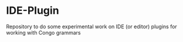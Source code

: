 # IDE-Plugin
Repository to do some experimental work on IDE (or editor) plugins for working with Congo grammars
